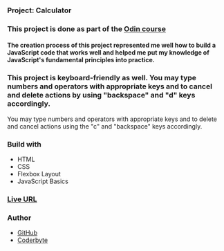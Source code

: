 ### Project: Calculator

### This project is done as part of the [Odin course](https://www.theodinproject.com/dashboard)

#### The creation process of this project represented me well how to build a JavaScript code that works well and helped me put my knowledge of JavaScript's fundamental principles into practice.

### This project is keyboard-friendly as well. You may type numbers and operators with appropriate keys and to cancel and delete actions by using "backspace" and "d" keys accordingly.

You may type numbers and operators with appropriate keys and to delete and cancel actions using the "c" and "backspace" keys accordingly.

### Build with

- HTML
- CSS
- Flexbox Layout
- JavaScript Basics

### [Live URL](https://saba-bar95.github.io/calculator/)

### Author

- [GitHub](https://github.com/saba-bar95)
- [Coderbyte](https://coderbyte.com/profile/gegewp)

